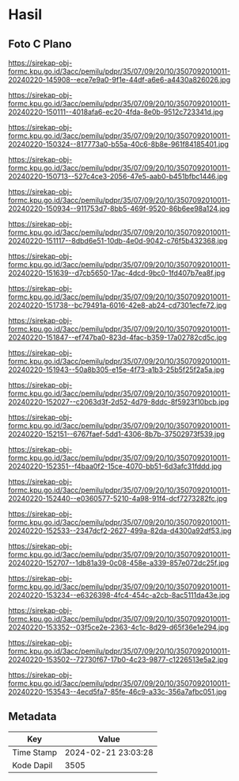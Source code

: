 # Hasil

## Foto C Plano

https://sirekap-obj-formc.kpu.go.id/3acc/pemilu/pdpr/35/07/09/20/10/3507092010011-20240220-145908--ece7e9a0-9f1e-44df-a6e6-a4430a826026.jpg

https://sirekap-obj-formc.kpu.go.id/3acc/pemilu/pdpr/35/07/09/20/10/3507092010011-20240220-150111--4018afa6-ec20-4fda-8e0b-9512c723341d.jpg

https://sirekap-obj-formc.kpu.go.id/3acc/pemilu/pdpr/35/07/09/20/10/3507092010011-20240220-150324--817773a0-b55a-40c6-8b8e-961f84185401.jpg

https://sirekap-obj-formc.kpu.go.id/3acc/pemilu/pdpr/35/07/09/20/10/3507092010011-20240220-150713--527c4ce3-2056-47e5-aab0-b451bfbc1446.jpg

https://sirekap-obj-formc.kpu.go.id/3acc/pemilu/pdpr/35/07/09/20/10/3507092010011-20240220-150934--911753d7-8bb5-469f-9520-86b6ee98a124.jpg

https://sirekap-obj-formc.kpu.go.id/3acc/pemilu/pdpr/35/07/09/20/10/3507092010011-20240220-151117--8dbd6e51-10db-4e0d-9042-c76f5b432368.jpg

https://sirekap-obj-formc.kpu.go.id/3acc/pemilu/pdpr/35/07/09/20/10/3507092010011-20240220-151639--d7cb5650-17ac-4dcd-9bc0-1fd407b7ea8f.jpg

https://sirekap-obj-formc.kpu.go.id/3acc/pemilu/pdpr/35/07/09/20/10/3507092010011-20240220-151738--bc79491a-6016-42e8-ab24-cd7301ecfe72.jpg

https://sirekap-obj-formc.kpu.go.id/3acc/pemilu/pdpr/35/07/09/20/10/3507092010011-20240220-151847--ef747ba0-823d-4fac-b359-17a02782cd5c.jpg

https://sirekap-obj-formc.kpu.go.id/3acc/pemilu/pdpr/35/07/09/20/10/3507092010011-20240220-151943--50a8b305-e15e-4f73-a1b3-25b5f25f2a5a.jpg

https://sirekap-obj-formc.kpu.go.id/3acc/pemilu/pdpr/35/07/09/20/10/3507092010011-20240220-152027--c2063d3f-2d52-4d79-8ddc-8f5923f10bcb.jpg

https://sirekap-obj-formc.kpu.go.id/3acc/pemilu/pdpr/35/07/09/20/10/3507092010011-20240220-152151--6767faef-5dd1-4306-8b7b-37502973f539.jpg

https://sirekap-obj-formc.kpu.go.id/3acc/pemilu/pdpr/35/07/09/20/10/3507092010011-20240220-152351--f4baa0f2-15ce-4070-bb51-6d3afc31fddd.jpg

https://sirekap-obj-formc.kpu.go.id/3acc/pemilu/pdpr/35/07/09/20/10/3507092010011-20240220-152440--e0360577-5210-4a98-91f4-dcf7273282fc.jpg

https://sirekap-obj-formc.kpu.go.id/3acc/pemilu/pdpr/35/07/09/20/10/3507092010011-20240220-152533--2347dcf2-2627-499a-82da-d4300a92df53.jpg

https://sirekap-obj-formc.kpu.go.id/3acc/pemilu/pdpr/35/07/09/20/10/3507092010011-20240220-152707--1db81a39-0c08-458e-a339-857e072dc25f.jpg

https://sirekap-obj-formc.kpu.go.id/3acc/pemilu/pdpr/35/07/09/20/10/3507092010011-20240220-153234--e6326398-4fc4-454c-a2cb-8ac5111da43e.jpg

https://sirekap-obj-formc.kpu.go.id/3acc/pemilu/pdpr/35/07/09/20/10/3507092010011-20240220-153352--03f5ce2e-2363-4c1c-8d29-d65f36e1e294.jpg

https://sirekap-obj-formc.kpu.go.id/3acc/pemilu/pdpr/35/07/09/20/10/3507092010011-20240220-153502--72730f67-17b0-4c23-9877-c1226513e5a2.jpg

https://sirekap-obj-formc.kpu.go.id/3acc/pemilu/pdpr/35/07/09/20/10/3507092010011-20240220-153543--4ecd5fa7-85fe-46c9-a33c-356a7afbc051.jpg


## Metadata

| Key        | Value               |
| ---------- | ------------------- |
| Time Stamp | 2024-02-21 23:03:28 |
| Kode Dapil | 3505                |



